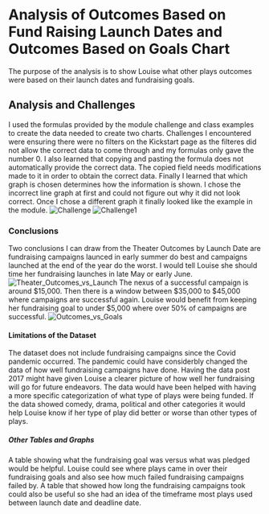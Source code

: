 # Analysis of Outcomes Based on Fund Raising Launch Dates and Outcomes Based on Goals Chart
The purpose of the analysis is to show Louise what other plays outcomes were based on their launch dates and fundraising goals. 
## Analysis and Challenges
I used the formulas provided by the module challenge and class examples to create the data needed to create two charts. Challenges I encountered were ensuring there were no filters on the Kickstart page as the filteres did not allow the correct data to come through and my formulas only gave the number 0. I also learned that copying and pasting the formula does not automatically provide the correct data. The copied field needs modifications made to it in order to obtain the correct data. Finally I learned that which graph is chosen determines how the information is shown. I chose the incorrect line graph at first and could not figure out why it did not look correct. Once I chose a different graph it finally looked like the example in the module.
![Challenge](https://user-images.githubusercontent.com/105513491/170895187-ab6f9484-ef68-4643-8dec-f629a70d8596.png)
![Challenge1](https://user-images.githubusercontent.com/105513491/170895532-2760460b-00f6-44ca-a18e-a74b3fee1995.png)
### Conclusions
Two conclusions I can draw from the Theater Outcomes by Launch Date are fundraising campaigns launced in early summer do best and campaigns launched at the end of the year do the worst. I would tell Louise she should time her fundraising launches in late May or early June. 
![Theater_Outcomes_vs_Launch](https://user-images.githubusercontent.com/105513491/170895277-b16bfa2a-0143-46e0-8cca-5fc867dd495a.png)
The nexus of a successful campaign is around $15,000. Then there is a window between $35,000 to $45,000 where campaigns are successful again. Louise would benefit from keeping her fundraising goal to under $5,000 where over 50% of campaigns are successful.
![Outcomes_vs_Goals](https://user-images.githubusercontent.com/105513491/170895287-f56ff7cb-1931-4905-8e6c-45c18e25f608.png)
#### Limitations of the Dataset
The dataset does not include fundraising campaigns since the Covid pandemic occurred. The pandemic could have considerbly changed the data of how well fundraising campaigns have done. Having the data post 2017 might have given Louise a clearer picture of how well her fundraising will go for future endeavors. The data would have been helped with having a more specific categorization of what type of plays were being funded. If the data showed comedy, drama, political and other categories it would help Louise know if her type of play did better or worse than other types of plays.
##### Other Tables and Graphs
A table showing what the fundraising goal was versus what was pledged would be helpful. Louise could see where plays came in over their fundraising goals and also see how much failed fundraising campaigns failed by. A table that showed how long the fundraising campaigns took could also be useful so she had an idea of the timeframe most plays used between launch date and deadline date.
